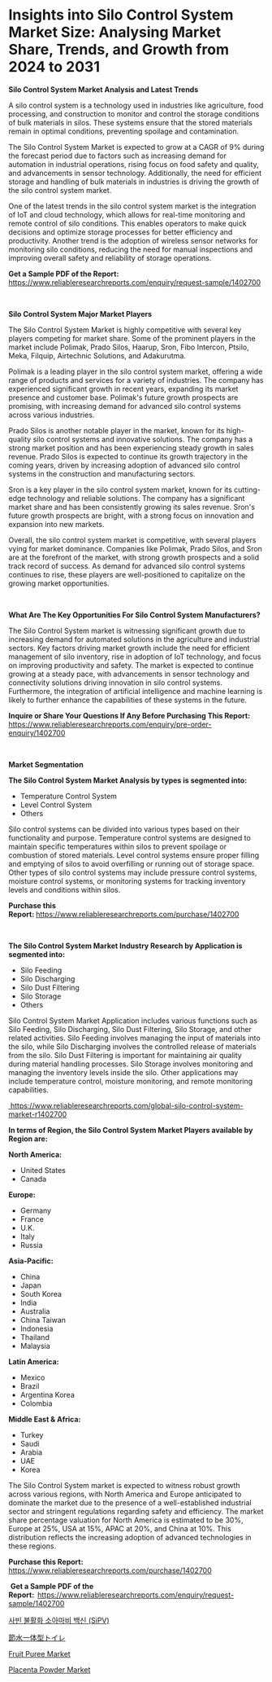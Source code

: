 <p><h1>Insights into Silo Control System Market Size: Analysing Market Share, Trends, and Growth from 2024 to 2031</h1></p><p><strong>Silo Control System Market Analysis and Latest Trends</strong></p>
<p><p>A silo control system is a technology used in industries like agriculture, food processing, and construction to monitor and control the storage conditions of bulk materials in silos. These systems ensure that the stored materials remain in optimal conditions, preventing spoilage and contamination.</p><p>The Silo Control System Market is expected to grow at a CAGR of 9% during the forecast period due to factors such as increasing demand for automation in industrial operations, rising focus on food safety and quality, and advancements in sensor technology. Additionally, the need for efficient storage and handling of bulk materials in industries is driving the growth of the silo control system market.</p><p>One of the latest trends in the silo control system market is the integration of IoT and cloud technology, which allows for real-time monitoring and remote control of silo conditions. This enables operators to make quick decisions and optimize storage processes for better efficiency and productivity. Another trend is the adoption of wireless sensor networks for monitoring silo conditions, reducing the need for manual inspections and improving overall safety and reliability of storage operations.</p></p>
<p><strong>Get a Sample PDF of the Report:&nbsp;</strong> <a href="https://www.reliableresearchreports.com/enquiry/request-sample/1402700">https://www.reliableresearchreports.com/enquiry/request-sample/1402700</a></p>
<p>&nbsp;</p>
<p><strong>Silo Control System Major Market Players</strong></p>
<p><p>The Silo Control System Market is highly competitive with several key players competing for market share. Some of the prominent players in the market include Polimak, Prado Silos, Haarup, Sron, Fibo Intercon, Ptsilo, Meka, Filquip, Airtechnic Solutions, and Adakurutma.</p><p>Polimak is a leading player in the silo control system market, offering a wide range of products and services for a variety of industries. The company has experienced significant growth in recent years, expanding its market presence and customer base. Polimak's future growth prospects are promising, with increasing demand for advanced silo control systems across various industries.</p><p>Prado Silos is another notable player in the market, known for its high-quality silo control systems and innovative solutions. The company has a strong market position and has been experiencing steady growth in sales revenue. Prado Silos is expected to continue its growth trajectory in the coming years, driven by increasing adoption of advanced silo control systems in the construction and manufacturing sectors.</p><p>Sron is a key player in the silo control system market, known for its cutting-edge technology and reliable solutions. The company has a significant market share and has been consistently growing its sales revenue. Sron's future growth prospects are bright, with a strong focus on innovation and expansion into new markets.</p><p>Overall, the silo control system market is competitive, with several players vying for market dominance. Companies like Polimak, Prado Silos, and Sron are at the forefront of the market, with strong growth prospects and a solid track record of success. As demand for advanced silo control systems continues to rise, these players are well-positioned to capitalize on the growing market opportunities.</p></p>
<p>&nbsp;</p>
<p><strong>What Are The Key Opportunities For Silo Control System Manufacturers?</strong></p>
<p><p>The Silo Control System market is witnessing significant growth due to increasing demand for automated solutions in the agriculture and industrial sectors. Key factors driving market growth include the need for efficient management of silo inventory, rise in adoption of IoT technology, and focus on improving productivity and safety. The market is expected to continue growing at a steady pace, with advancements in sensor technology and connectivity solutions driving innovation in silo control systems. Furthermore, the integration of artificial intelligence and machine learning is likely to further enhance the capabilities of these systems in the future.</p></p>
<p><strong>Inquire or Share Your Questions If Any Before Purchasing This Report:</strong> <a href="https://www.reliableresearchreports.com/enquiry/pre-order-enquiry/1402700">https://www.reliableresearchreports.com/enquiry/pre-order-enquiry/1402700</a></p>
<p>&nbsp;</p>
<p><strong>Market Segmentation</strong></p>
<p><strong>The Silo Control System Market Analysis by types is segmented into:</strong></p>
<p><ul><li>Temperature Control System</li><li>Level Control System</li><li>Others</li></ul></p>
<p><p>Silo control systems can be divided into various types based on their functionality and purpose. Temperature control systems are designed to maintain specific temperatures within silos to prevent spoilage or combustion of stored materials. Level control systems ensure proper filling and emptying of silos to avoid overfilling or running out of storage space. Other types of silo control systems may include pressure control systems, moisture control systems, or monitoring systems for tracking inventory levels and conditions within silos.</p></p>
<p><strong>Purchase this Report:&nbsp;</strong><a href="https://www.reliableresearchreports.com/purchase/1402700">https://www.reliableresearchreports.com/purchase/1402700</a></p>
<p>&nbsp;</p>
<p><strong>The Silo Control System Market Industry Research by Application is segmented into:</strong></p>
<p><ul><li>Silo Feeding</li><li>Silo Discharging</li><li>Silo Dust Filtering</li><li>Silo Storage</li><li>Others</li></ul></p>
<p><p>Silo Control System Market Application includes various functions such as Silo Feeding, Silo Discharging, Silo Dust Filtering, Silo Storage, and other related activities. Silo Feeding involves managing the input of materials into the silo, while Silo Discharging involves the controlled release of materials from the silo. Silo Dust Filtering is important for maintaining air quality during material handling processes. Silo Storage involves monitoring and managing the inventory levels inside the silo. Other applications may include temperature control, moisture monitoring, and remote monitoring capabilities.</p></p>
<p><a href="https://www.reliableresearchreports.com/global-silo-control-system-market-r1402700">&nbsp;https://www.reliableresearchreports.com/global-silo-control-system-market-r1402700</a></p>
<p><strong>In terms of Region, the Silo Control System Market Players available by Region are:</strong></p>
<p>
    <p> <strong> North America: </strong>
        <ul>
            <li>United States</li>
            <li>Canada</li>
        </ul>
        </p> 
    <p> <strong> Europe: </strong>
        <ul>
            <li>Germany</li>
            <li>France</li>
            <li>U.K.</li>
            <li>Italy</li>
            <li>Russia</li>
        </ul>
        </p> 
    <p> <strong> Asia-Pacific: </strong>
        <ul>
            <li>China</li>
            <li>Japan</li>
            <li>South Korea</li>
            <li>India</li>
            <li>Australia</li>
            <li>China Taiwan</li>
            <li>Indonesia</li>
            <li>Thailand</li>
            <li>Malaysia</li>
        </ul>
        </p> 
    <p> <strong> Latin America: </strong>
        <ul>
            <li>Mexico</li>
            <li>Brazil</li>
            <li>Argentina Korea</li>
            <li>Colombia</li>
        </ul>
        </p> 
    <p> <strong> Middle East & Africa: </strong>
        <ul>
            <li>Turkey</li>
            <li>Saudi</li>
            <li>Arabia</li>
            <li>UAE</li>
            <li>Korea</li>
        </ul>
    </p>
    </p>
<p><p>The Silo Control System market is expected to witness robust growth across various regions, with North America and Europe anticipated to dominate the market due to the presence of a well-established industrial sector and stringent regulations regarding safety and efficiency. The market share percentage valuation for North America is estimated to be 30%, Europe at 25%, USA at 15%, APAC at 20%, and China at 10%. This distribution reflects the increasing adoption of advanced technologies in these regions.</p></p>
<p><strong>Purchase this Report: </strong><a href="https://www.reliableresearchreports.com/purchase/1402700">https://www.reliableresearchreports.com/purchase/1402700</a></p>
<p>&nbsp;<strong>Get a Sample PDF of the Report:&nbsp;&nbsp;</strong><a href="https://www.reliableresearchreports.com/enquiry/request-sample/1402700">https://www.reliableresearchreports.com/enquiry/request-sample/1402700</a></p>
<p><strong></strong></p>
<p><p><a href="https://github.com/GabrielBlanda5656/Market-Research-Report-List-2/blob/main/8792580107892.md">사빈 불활화 소아마비 백신 (SiPV)</a></p><p><a href="https://github.com/Fatimaklein1/Market-Research-Report-List-1/blob/main/2021581114102.md">節水一体型トイレ</a></p><p><a href="https://www.linkedin.com/pulse/fruit-puree-market-share-evolution-growth-trends-2024-2031-fu2he">Fruit Puree Market</a></p><p><a href="https://www.linkedin.com/pulse/analyzing-placenta-powder-market-global-industry-perspective-cli2e">Placenta Powder Market</a></p></p>